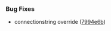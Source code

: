 ### Bug Fixes

* connectionstring override ([7994e6b](https://github.com/zywave/OctopusDeploy-Kraken/commit/7994e6b))